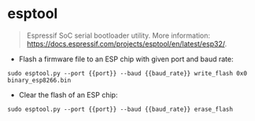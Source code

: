 # esptool

> Espressif SoC serial bootloader utility.
> More information: <https://docs.espressif.com/projects/esptool/en/latest/esp32/>.

- Flash a firmware file to an ESP chip with given port and baud rate:

`sudo esptool.py --port {{port}} --baud {{baud_rate}} write_flash 0x0 binary_esp8266.bin`

- Clear the flash of an ESP chip:

`sudo esptool.py --port {{port}} --baud {{baud_rate}} erase_flash`

